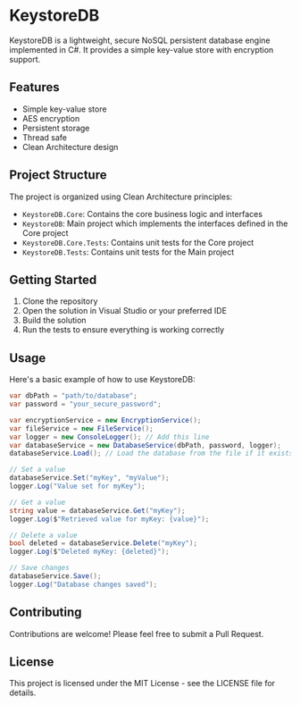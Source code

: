 # KeystoreDB

KeystoreDB is a lightweight, secure NoSQL persistent database engine implemented in C#. It provides a simple key-value
store with encryption support.

## Features

- Simple key-value store
- AES encryption
- Persistent storage
- Thread safe
- Clean Architecture design

## Project Structure

The project is organized using Clean Architecture principles:

- `KeystoreDB.Core`: Contains the core business logic and interfaces
- `KeystoreDB`: Main project which implements the interfaces defined in the Core project
- `KeystoreDB.Core.Tests`: Contains unit tests for the Core project
- `KeystoreDB.Tests`: Contains unit tests for the Main project

## Getting Started

1. Clone the repository
2. Open the solution in Visual Studio or your preferred IDE
3. Build the solution
4. Run the tests to ensure everything is working correctly

## Usage

Here's a basic example of how to use KeystoreDB:

```csharp
var dbPath = "path/to/database";
var password = "your_secure_password";

var encryptionService = new EncryptionService();
var fileService = new FileService();
var logger = new ConsoleLogger(); // Add this line
var databaseService = new DatabaseService(dbPath, password, logger);
databaseService.Load(); // Load the database from the file if it exists, or initialize an empty database if not found

// Set a value
databaseService.Set("myKey", "myValue");
logger.Log("Value set for myKey");

// Get a value
string value = databaseService.Get("myKey");
logger.Log($"Retrieved value for myKey: {value}");

// Delete a value
bool deleted = databaseService.Delete("myKey");
logger.Log($"Deleted myKey: {deleted}");

// Save changes
databaseService.Save();
logger.Log("Database changes saved");
```

## Contributing

Contributions are welcome! Please feel free to submit a Pull Request.

## License

This project is licensed under the MIT License - see the LICENSE file for details.

